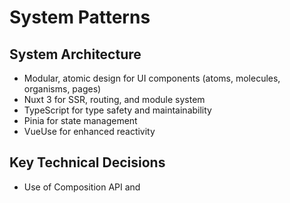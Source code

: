 # System Patterns

## System Architecture
- Modular, atomic design for UI components (atoms, molecules, organisms, pages)
- Nuxt 3 for SSR, routing, and module system
- TypeScript for type safety and maintainability
- Pinia for state management
- VueUse for enhanced reactivity

## Key Technical Decisions
- Use of Composition API and <script setup lang="ts"> for all components
- Auto-imports for composables and utilities
- ShadcnUI and Unocss for UI and styling
- Server API endpoints for backend operations

## Design Patterns
- DRY and modular code organization
- Functional, declarative programming
- Composables for shared logic
- Dynamic imports and Suspense for async components

## Component Relationships
- Components organized by atomic design principles
- Shared state via composables and Pinia stores
- UI components consume composables for logic and state 
